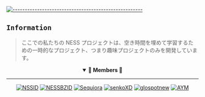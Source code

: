 [![-----------------------------------------------------](https://raw.githubusercontent.com/andreasbm/readme/master/assets/lines/colored.png)](#table-of-contents)

## `Information`
> ここでの私たちの NESS プロジェクトは、空き時間を埋めて学習するための一時的なプロジェクト、つまり趣味プロジェクトのみを開発しています。

<details open align="center">
<summary><b> 📌 Members 📌 </b></summary>
  
***

[![NSSID](https://github.com/NSSID.png?size=100)](https://github.com/NSSID)
[![NESSBZID](https://github.com/bukannpc.png?size=100)](https://github.com/bukannpc)
[![Sequiora](https://github.com/Aroiuqes2.png?size=100)](https://github.com/Aroiuqes2)
[![senkoXD](https://github.com/senkoXD.png?size=100)](https://github.com/senkoXD)
[![glospotnew](https://github.com/glospotnew.png?size=100)](https://github.com/glospotnew)
[![AYM](https://github.com/windyyyid.png?size=100)](https://github.com/windyyid)

<br>
</details>
